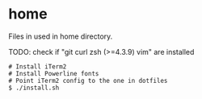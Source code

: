 # home
Files in used in home directory.

TODO: check if "git curl zsh (>=4.3.9) vim" are installed

```
# Install iTerm2
# Install Powerline fonts
# Point iTerm2 config to the one in dotfiles
$ ./install.sh
```
